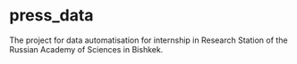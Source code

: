 # press_data
The project for data automatisation for internship in  Research Station of the Russian Academy of Sciences in Bishkek.

